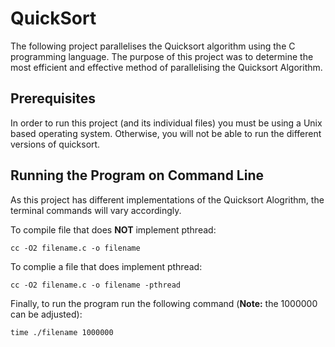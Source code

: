 # QuickSort
The following project parallelises the Quicksort algorithm using the C programming language. The purpose of this project was to determine the most efficient and effective method of parallelising the Quicksort Algorithm.

## Prerequisites
In order to run this project (and its individual files) you must be using a Unix based operating system. Otherwise, you will not be able to run the different versions of quicksort.

## Running the Program on Command Line
As this project has different implementations of the Quicksort Alogrithm, the terminal commands will vary accordingly.

To compile file that does <b>NOT</b> implement pthread:
```
cc -O2 filename.c -o filename
```

To complie a file that does implement pthread:
```
cc -O2 filename.c -o filename -pthread
```

Finally, to run the program run the following command (<b>Note:</b> the 1000000 can be adjusted):
```
time ./filename 1000000
```
